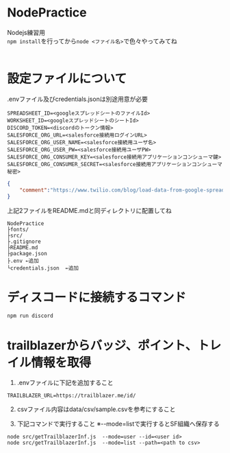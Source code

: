 # NodePractice
Nodejs練習用  
`npm install`を行ってから`node <ファイル名>`で色々やってみてね  
<br>
# 設定ファイルについて
.envファイル及びcredentials.jsonは別途用意が必要
```.env:.env
SPREADSHEET_ID=<googleスプレッドシートのファイルId>
WORKSHEET_ID=<googleスプレッドシートのシートId>
DISCORD_TOKEN=<discordのトークン情報>
SALESFORCE_ORG_URL=<salesforce接続用ログインURL>
SALESFORCE_ORG_USER_NAME=<salesforce接続用ユーザ名>
SALESFORCE_ORG_USER_PW=<salesforce接続用ユーザPW>
SALESFORCE_ORG_CONSUMER_KEY=<salesforce接続用アプリケーションコンシューマ鍵>
SALESFORCE_ORG_CONSUMER_SECRET=<salesforce接続用アプリケーションコンシューマ秘密>
```

```credentials.json:credentials.json
{
    "comment":"https://www.twilio.com/blog/load-data-from-google-spreadsheet-jp を参考に作成すること"
}
```
上記2ファイルをREADME.mdと同ディレクトリに配置してね
```txt:ディレクトリ構造
NodePractice
├fonts/
├src/
├.gitignore
├README.md
├package.json
├.env ←追加
└credentials.json  ←追加
```
# ディスコードに接続するコマンド
```
npm run discord
```
# trailblazerからバッジ、ポイント、トレイル情報を取得
1. .envファイルに下記を追加すること
```
TRAILBLAZER_URL=https://trailblazer.me/id/
```
2. csvファイル内容はdata/csv/sample.csvを参考にすること

3. 下記コマンドで実行すること ※--mode=listで実行するとSF組織へ保存する
```
node src/getTrailblazerInf.js  --mode=user --id=<user id>
node src/getTrailblazerInf.js  --mode=list --path=<path to csv>
```